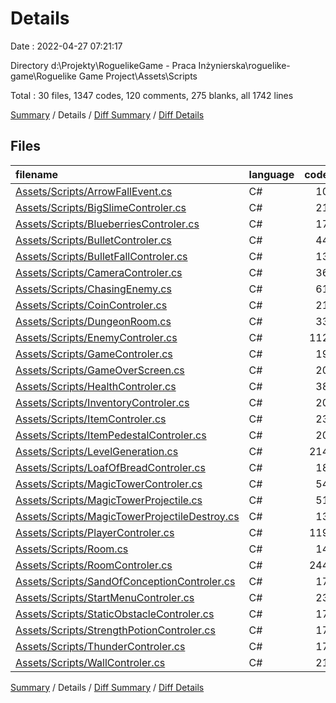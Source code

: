 # Details

Date : 2022-04-27 07:21:17

Directory d:\Projekty\RoguelikeGame - Praca Inżynierska\roguelike-game\Roguelike Game Project\Assets\Scripts

Total : 30 files,  1347 codes, 120 comments, 275 blanks, all 1742 lines

[Summary](results.md) / Details / [Diff Summary](diff.md) / [Diff Details](diff-details.md)

## Files
| filename | language | code | comment | blank | total |
| :--- | :--- | ---: | ---: | ---: | ---: |
| [Assets/Scripts/ArrowFallEvent.cs](/Assets/Scripts/ArrowFallEvent.cs) | C# | 10 | 21 | 6 | 37 |
| [Assets/Scripts/BigSlimeControler.cs](/Assets/Scripts/BigSlimeControler.cs) | C# | 21 | 1 | 7 | 29 |
| [Assets/Scripts/BlueberriesControler.cs](/Assets/Scripts/BlueberriesControler.cs) | C# | 17 | 2 | 6 | 25 |
| [Assets/Scripts/BulletControler.cs](/Assets/Scripts/BulletControler.cs) | C# | 44 | 3 | 10 | 57 |
| [Assets/Scripts/BulletFallControler.cs](/Assets/Scripts/BulletFallControler.cs) | C# | 13 | 1 | 5 | 19 |
| [Assets/Scripts/CameraControler.cs](/Assets/Scripts/CameraControler.cs) | C# | 36 | 3 | 10 | 49 |
| [Assets/Scripts/ChasingEnemy.cs](/Assets/Scripts/ChasingEnemy.cs) | C# | 61 | 4 | 8 | 73 |
| [Assets/Scripts/CoinControler.cs](/Assets/Scripts/CoinControler.cs) | C# | 21 | 1 | 7 | 29 |
| [Assets/Scripts/DungeonRoom.cs](/Assets/Scripts/DungeonRoom.cs) | C# | 33 | 3 | 7 | 43 |
| [Assets/Scripts/EnemyControler.cs](/Assets/Scripts/EnemyControler.cs) | C# | 112 | 8 | 17 | 137 |
| [Assets/Scripts/GameControler.cs](/Assets/Scripts/GameControler.cs) | C# | 19 | 2 | 8 | 29 |
| [Assets/Scripts/GameOverScreen.cs](/Assets/Scripts/GameOverScreen.cs) | C# | 20 | 4 | 5 | 29 |
| [Assets/Scripts/HealthControler.cs](/Assets/Scripts/HealthControler.cs) | C# | 38 | 1 | 6 | 45 |
| [Assets/Scripts/InventoryControler.cs](/Assets/Scripts/InventoryControler.cs) | C# | 20 | 2 | 7 | 29 |
| [Assets/Scripts/ItemControler.cs](/Assets/Scripts/ItemControler.cs) | C# | 23 | 2 | 7 | 32 |
| [Assets/Scripts/ItemPedestalControler.cs](/Assets/Scripts/ItemPedestalControler.cs) | C# | 20 | 2 | 7 | 29 |
| [Assets/Scripts/LevelGeneration.cs](/Assets/Scripts/LevelGeneration.cs) | C# | 214 | 11 | 38 | 263 |
| [Assets/Scripts/LoafOfBreadControler.cs](/Assets/Scripts/LoafOfBreadControler.cs) | C# | 18 | 2 | 6 | 26 |
| [Assets/Scripts/MagicTowerControler.cs](/Assets/Scripts/MagicTowerControler.cs) | C# | 54 | 4 | 11 | 69 |
| [Assets/Scripts/MagicTowerProjectile.cs](/Assets/Scripts/MagicTowerProjectile.cs) | C# | 51 | 3 | 10 | 64 |
| [Assets/Scripts/MagicTowerProjectileDestroy.cs](/Assets/Scripts/MagicTowerProjectileDestroy.cs) | C# | 13 | 1 | 5 | 19 |
| [Assets/Scripts/PlayerControler.cs](/Assets/Scripts/PlayerControler.cs) | C# | 119 | 14 | 19 | 152 |
| [Assets/Scripts/Room.cs](/Assets/Scripts/Room.cs) | C# | 14 | 1 | 4 | 19 |
| [Assets/Scripts/RoomControler.cs](/Assets/Scripts/RoomControler.cs) | C# | 244 | 11 | 24 | 279 |
| [Assets/Scripts/SandOfConceptionControler.cs](/Assets/Scripts/SandOfConceptionControler.cs) | C# | 17 | 2 | 6 | 25 |
| [Assets/Scripts/StartMenuControler.cs](/Assets/Scripts/StartMenuControler.cs) | C# | 23 | 3 | 8 | 34 |
| [Assets/Scripts/StaticObstacleControler.cs](/Assets/Scripts/StaticObstacleControler.cs) | C# | 17 | 2 | 7 | 26 |
| [Assets/Scripts/StrengthPotionControler.cs](/Assets/Scripts/StrengthPotionControler.cs) | C# | 17 | 2 | 4 | 23 |
| [Assets/Scripts/ThunderControler.cs](/Assets/Scripts/ThunderControler.cs) | C# | 17 | 2 | 4 | 23 |
| [Assets/Scripts/WallControler.cs](/Assets/Scripts/WallControler.cs) | C# | 21 | 2 | 6 | 29 |

[Summary](results.md) / Details / [Diff Summary](diff.md) / [Diff Details](diff-details.md)